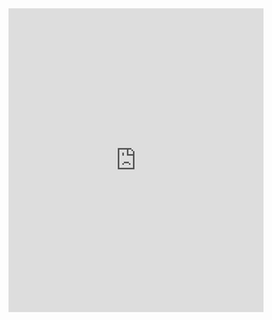 <iframe src="https://drive.google.com/file/d/1Wrba8AQsDVET7_OhskMdlrpy1PSMNvbr/preview" width="100%" height="600px" frameborder="0"></iframe>